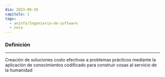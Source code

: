 ```yaml
---
dia: 2023-08-26
capitulo: 1
tags:
  - aninfo/Ingeniería-de-software
  - nota
---
```

### Definición
---
Creación de soluciones costo efectivas a problemas prácticos mediante la aplicación de conocimientos codificado para construir cosas al servicio de la humanidad